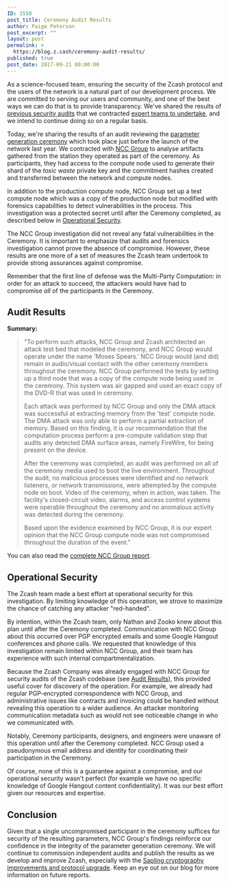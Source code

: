 ```yaml
---
ID: 1550
post_title: Ceremony Audit Results
author: Paige Peterson
post_excerpt: ""
layout: post
permalink: >
  https://blog.z.cash/ceremony-audit-results/
published: true
post_date: 2017-09-21 00:00:00
---
```

As a science-focused team, ensuring the security of the Zcash protocol and the users of the network is a natural part of our development process. We are committed to serving our users and community, and one of the best ways we can do that is to provide transparency. We've shared the results of <a class="reference external" href="/audit-results/">previous security audits</a> that we contracted <a class="reference external" href="/auditing-zcash/">expert teams to undertake</a>, and we intend to continue doing so on a regular basis.

Today, we're sharing the results of an audit reviewing the <a class="reference external" href="https://z.cash/technology/paramgen.html">parameter generation ceremony</a> which took place just before the launch of the network last year. We contracted with <a class="reference external" href="https://www.nccgroup.trust">NCC Group</a> to analyse artifacts gathered from the station they operated as part of the ceremony. As participants, they had access to the compute node used to generate their shard of the <cite>toxic waste</cite> private key and the commitment hashes created and transferred between the network and compute nodes.

In addition to the production compute node, NCC Group set up a test compute node which was a copy of the production node but modified with forensics capabilities to detect vulnerabilities in the process. This investigation was a protected secret until after the Ceremony completed, as described below in <a class="reference internal" href="#operational-security">Operational Security</a>.

The NCC Group investigation did not reveal any fatal vulnerabilities in the Ceremony. It is important to emphasize that audits and forensics investigation cannot prove the absence of compromise. However, these results are one more of a set of measures the Zcash team undertook to provide strong assurances against compromise.

Remember that the first line of defense was the Multi-Party Computation: in order for an attack to succeed, the attackers would have had to compromise <em>all</em> of the participants in the Ceremony.
<div id="audit-results" class="section">
<h2>Audit Results</h2>
<div class="zecc-paragraph-small-margin docutils container">

<strong>Summary:</strong>
<blockquote>"To perform such attacks, NCC Group and Zcash architected an attack test bed that modeled the ceremony, and NCC Group would operate under the name 'Moses Spears.' NCC Group would (and did) remain in audio/visual contact with the other ceremony members throughout the ceremony. NCC Group performed the tests by setting up a third node that was a copy of the compute node being used in the ceremony. This system was air gapped and used an exact copy of the DVD-R that was used in ceremony.

Each attack was performed by NCC Group and only the DMA attack was successful at extracting memory from the 'test' compute node. The DMA attack was only able to perform a partial extraction of memory. Based on this finding, it is our recommendation that the computation process perform a pre-compute validation step that audits any detected DMA surface areas, namely FireWire, for being present on the device.

After the ceremony was completed, an audit was performed on all of the ceremony media used to boot the live environment. Throughout the audit, no malicious processes were identified and no network listeners, or network transmissions, were attempted by the compute node on boot. Video of the ceremony, when in action, was taken. The facility's closed-circuit video, alarms, and access control systems were operable throughout the ceremony and no anomalous activity was detected during the ceremony.

Based upon the evidence examined by NCC Group, it is our expert opinion that the NCC Group compute node was not compromised throughout the duration of the event."</blockquote>
</div>
You can also read the <a class="reference external" href="https://www.nccgroup.trust/us/our-research/zcash-ceremony-and-audit/?research=Public+Reports">complete NCC Group report</a>.

</div>
<div id="operational-security" class="section">
<h2>Operational Security</h2>
The Zcash team made a best effort at operational security for this investigation. By limiting knowledge of this operation, we strove to maximize the chance of catching any attacker "red-handed".

By intention, within the Zcash team, only Nathan and Zooko knew about this plan until after the Ceremony completed. Communication with NCC Group about this occurred over PGP encrypted emails and some Google Hangout conferences and phone calls. We requested that knowledge of this investigation remain limited within NCC Group, and their team has experience with such internal compartmentalization.

Because the Zcash Company was already engaged with NCC Group for security audits of the Zcash codebase (see <a class="reference external" href="/audit-results/">Audit Results</a>), this provided useful cover for discovery of the operation. For example, we already had regular PGP-encrypted correspondence with NCC Group, and administrative issues like contracts and invoicing could be handled without revealing this operation to a wider audience. An attacker monitoring communication metadata such as would not see noticeable change in who we communicated with.

Notably, Ceremony participants, designers, and engineers were unaware of this operation until after the Ceremony completed. NCC Group used a pseudonymous email address and identity for coordinating their participation in the Ceremony.

Of course, none of this is a guarantee against a compromise, and our operational security wasn't perfect (for example we have no specific knowledge of Google Hangout content confidentiality). It was our best effort given our resources and expertise.

</div>
<div id="conclusion" class="section">
<h2>Conclusion</h2>
Given that a single uncompromised participant in the ceremony suffices for security of the resulting parameters, NCC Group's findings reinforce our confidence in the integrity of the parameter generation ceremony. We will continue to commission independent audits and publish the results as we develop and improve Zcash, especially with the <a class="reference external" href="/tag/sapling/">Sapling cryptography improvements and protocol upgrade</a>. Keep an eye out on our blog for more information on future reports.

</div>
